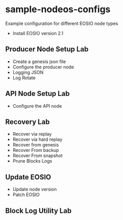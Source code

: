 # sample-nodeos-configs
Example configuration for different EOSIO node types


- Install EOSIO version 2.1

## Producer Node Setup Lab 
- Create a genesis json file 
- Configure the producer node 
- Logging JSON 
- Log Rotate

## API Node Setup Lab 
- Configure the API node 

## Recovery Lab
- Recover via replay 
- Recover via hard replay 
- Recover from genesis
- Recover From backup
- Recover From snapshot
- Prune Blocks Logs


## Update EOSIO
- Update node version
- Patch EOSIO



## Block Log Utility Lab
